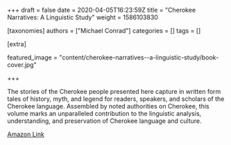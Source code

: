 +++
draft = false
date = 2020-04-05T16:23:59Z
title = "Cherokee Narratives: A Linguistic Study"
weight = 1586103830

[taxonomies]
authors = ["Michael Conrad"]
categories = []
tags = []

[extra]

featured_image = "content/cherokee-narratives--a-linguistic-study/book-cover.jpg"

+++

The stories of the Cherokee people presented here capture in written form tales of history, myth, and legend for readers, speakers, and scholars of the Cherokee language. Assembled by noted authorities on Cherokee, this volume marks an unparalleled contribution to the linguistic analysis, understanding, and preservation of Cherokee language and culture.

[Amazon Link](https://www.amazon.com/Cherokee-Narratives-Linguistic-Durbin-Feeling-dp-0806159871/dp/0806159871/ref=as_li_ss_tl?_encoding=UTF8&me=&qid=&linkCode=ll1&tag=wwwcherokeele-20&linkId=1ca49f9d48145d08addc96411fccaafd&language=en_US)

<!-- more -->



